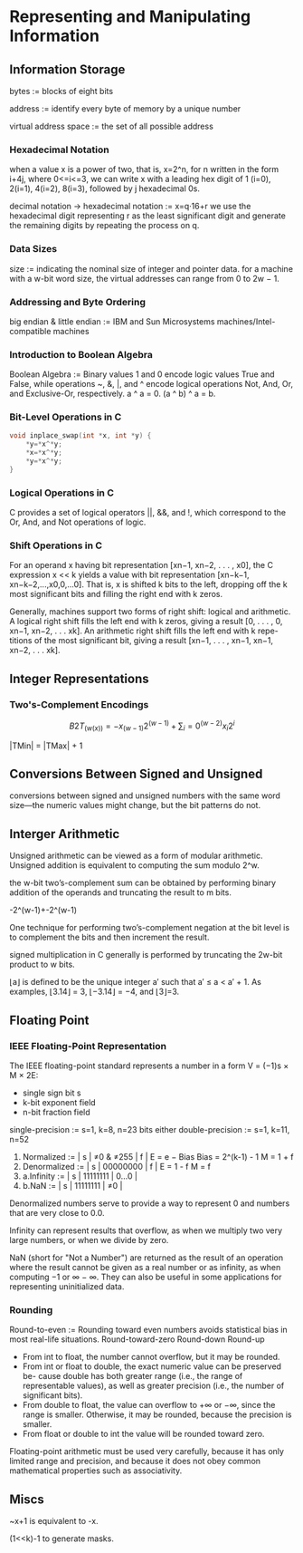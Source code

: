 # Representing and Manipulating Information

## Information Storage

bytes := blocks of eight bits

address := identify every byte of memory by a unique number

virtual address space := the set of all possible address

### Hexadecimal Notation

when a value x is a power of two, that is, x=2^n, for n written in the form i+4j, where 0<=i<=3, we can write x with a leading hex digit of 1 (i=0), 2(i=1), 4(i=2), 8(i=3), followed by j hexadecimal 0s.

decimal notation -> hexadecimal notation := x=q·16+r we use the hexadecimal digit representing r as the least significant digit and generate the remaining digits by repeating the process on q.

### Data Sizes

size := indicating the nominal size of integer and pointer data. for a machine with a w-bit word size, the virtual addresses can range from 0 to 2w − 1.

### Addressing and Byte Ordering

big endian & little endian := IBM and Sun Microsystems machines/Intel-compatible machines

### Introduction to Boolean Algebra

Boolean Algebra := Binary values 1 and 0 encode logic values True and False, while operations ~, &, |, and ^ encode logical operations Not, And, Or, and Exclusive-Or, respectively. a ^ a = 0. (a ^ b) ^ a = b.

### Bit-Level Operations in C

```c
void inplace_swap(int *x, int *y) {
    *y=*x^*y;
    *x=*x^*y;
    *y=*x^*y;
}
```

### Logical Operations in C

C provides a set of logical operators ||, &&, and !, which correspond to the Or, And, and Not operations of logic.

### Shift Operations in C

For an operand x having bit representation [xn−1, xn−2, . . . , x0], the C expression x << k yields a value with bit representation [xn−k−1, xn−k−2,...,x0,0,...0]. That is, x is shifted k bits to the left, dropping off the k most significant bits and filling the right end with k zeros.

Generally, machines support two forms of right shift: logical and arithmetic. A logical right shift fills the left end with k zeros, giving a result [0, . . . , 0, xn−1, xn−2, . . . xk]. An arithmetic right shift fills the left end with k repe- titions of the most significant bit, giving a result [xn−1, . . . , xn−1, xn−1, xn−2, . . . xk].

## Integer Representations

### Two's-Complement Encodings

$$B2T_(w(x))=-x_(w-1)2^(w-1)+\sum_i=0^(w-2)x_i2^i$$

|TMin| = |TMax| + 1

## Conversions Between Signed and Unsigned

conversions between signed and unsigned numbers with the same word size—the numeric values might change, but the bit patterns do not.

## Interger Arithmetic

Unsigned arithmetic can be viewed as a form of modular arithmetic. Unsigned addition is equivalent to computing the sum modulo 2^w.

the w-bit two’s-complement sum can be obtained by performing binary addition of the operands and truncating the result to m bits.

-2^(w-1)+-2^(w-1)

One technique for performing two’s-complement negation at the bit level is to complement the bits and then increment the result.

signed multiplication in C generally is performed by truncating the 2w-bit product to w bits.

⌊a⌋ is defined to be the unique integer a′ such that a′ ≤ a < a′ + 1. As examples, ⌊3.14⌋ = 3, ⌊−3.14⌋ = −4, and ⌊3⌋=3.

## Floating Point

### IEEE Floating-Point Representation

The IEEE floating-point standard represents a number in a form V = (−1)s × M × 2E:

* single sign bit s
* k-bit exponent field
* n-bit fraction field

single-precision := s=1, k=8, n=23 bits either
double-precision := s=1, k=11, n=52

1. Normalized := | s | ≠0 & ≠255 | f | E = e − Bias Bias = 2^(k-1) - 1 M = 1 + f
2. Denormalized := | s | 00000000 | f | E = 1 - f M = f
3. a.Infinity := | s | 11111111 | 0...0 |
4. b.NaN := | s | 11111111 | ≠0 |

Denormalized numbers serve to provide a way to represent 0 and numbers that are very close to 0.0.

Infinity can represent results that overflow, as when we
multiply two very large numbers, or when we divide by zero.

NaN (short for "Not a Number") are returned as the result of an operation where the result cannot be given as a real number or as infinity, as when computing −1 or ∞ − ∞. They can also be useful in some applications for representing uninitialized data.

### Rounding

Round-to-even := Rounding toward even numbers avoids statistical bias in most real-life situations.
Round-toward-zero
Round-down
Round-up

* From int to float, the number cannot overflow, but it may be rounded.
* From int or float to double, the exact numeric value can be preserved be- cause double has both greater range (i.e., the range of representable values), as well as greater precision (i.e., the number of significant bits).
* From double to float, the value can overflow to +∞ or −∞, since the range is smaller. Otherwise, it may be rounded, because the precision is smaller.
* From float or double to int the value will be rounded toward zero.

Floating-point arithmetic must be used very carefully, because it has only limited range and precision, and because it does not obey common mathematical properties such as associativity.

## Miscs

~x+1 is equivalent to -x.

(1<<k)-1 to generate masks.
